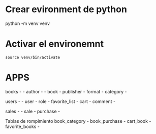 # Crear evironment de python
   python -m venv venv

# Activar el environemnt
    source venv/bin/activate

# APPS
   books - -
      author - -
      book -
      publisher -
      format -
      category -
      
   users - -
      user -
      role - 
      favorite_list -
      cart -
      comment -

   sales - -
      sale -
      purchase -

   Tablas de rompimiento
      book_category -
      book_purchase -
      cart_book -
      favorite_books -

   
